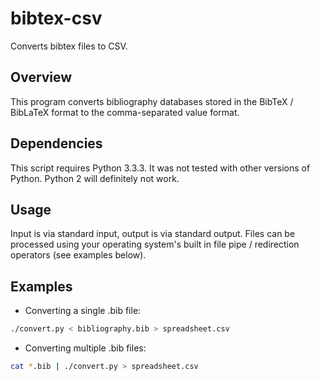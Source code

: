 bibtex-csv
==========

Converts bibtex files to CSV.

Overview
--------

This program converts bibliography databases stored in the BibTeX / BibLaTeX format to the comma-separated value format.

Dependencies
------------

This script requires Python 3.3.3.
It was not tested with other versions of Python.
Python 2 will definitely not work.

Usage
-----

Input is via standard input, output is via standard output.
Files can be processed using your operating system's built in file pipe / redirection operators (see examples below).

Examples
--------

* Converting a single .bib file:

```sh
./convert.py < bibliography.bib > spreadsheet.csv
```

* Converting multiple .bib files:

```sh
cat *.bib | ./convert.py > spreadsheet.csv

